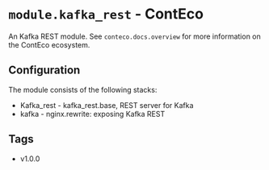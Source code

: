 # `module.kafka_rest` - ContEco

An Kafka REST module.
See `conteco.docs.overview` for more information on the ContEco ecosystem.

## Configuration

The module consists of the following stacks:
* Kafka_rest - kafka_rest.base, REST server for Kafka
* kafka - nginx.rewrite: exposing Kafka REST

## Tags

* v1.0.0
